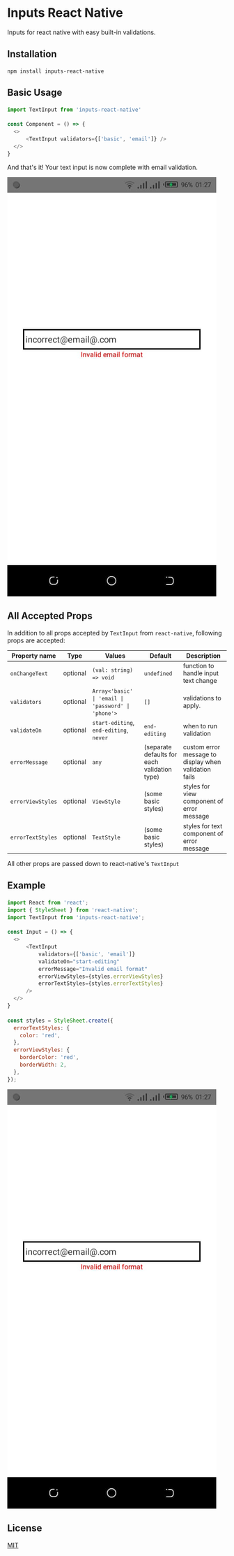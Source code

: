# Inputs React Native
Inputs for react native with easy built-in validations.

## Installation

```
npm install inputs-react-native
```

## Basic Usage
```js
import TextInput from 'inputs-react-native'

const Component = () => {
  <>
      <TextInput validators={['basic', 'email']} />
  </>
}

```

And that's it! Your text input is now complete with email validation.

![example-1](img/example-1.PNG?raw=true)

## All Accepted Props

In addition to all props accepted by `TextInput` from `react-native`, following props are accepted:

Property name | Type | Values | Default | Description
--- | --- | --- | --- | --- |
`onChangeText` | optional | `(val: string) => void` | `undefined` | function to handle input text change
`validators` | optional | `Array<'basic' \| 'email \| 'password' \| 'phone'>` | `[]` | validations to apply.
`validateOn` | optional | `start-editing`, `end-editing`, `never` | `end-editing` | when to run validation
`errorMessage` | optional | `any` | (separate defaults for each validation type) | custom error message to display when validation fails
`errorViewStyles` | optional | `ViewStyle` | (some basic styles) | styles for view component of error message
`errorTextStyles` | optional | `TextStyle` | (some basic styles) | styles for text component of error message

All other props are passed down to react-native's `TextInput`

## Example

```js
import React from 'react';
import { StyleSheet } from 'react-native';
import TextInput from 'inputs-react-native';

const Input = () => {
  <>
      <TextInput
          validators={['basic', 'email']}
          validateOn="start-editing"
          errorMessage="Invalid email format"
          errorViewStyles={styles.errorViewStyles}
          errorTextStyles={styles.errorTextStyles}
      />  
  </>
}

const styles = StyleSheet.create({
  errorTextStyles: {
    color: 'red',
  },
  errorViewStyles: {
    borderColor: 'red',
    borderWidth: 2,
  },
});
```
![example-1](img/example-1.PNG?raw=true)

## License

[MIT](https://github.com/JazibJafri/inputs-react-native/blob/master/LICENSE)
